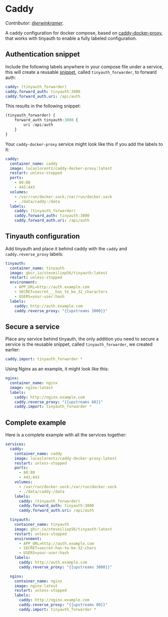 # Caddy

_Contributor: [@erwinkramer](https://github.com/erwinkramer)_.

A caddy configuration for docker compose, based on [caddy-docker-proxy](https://github.com/lucaslorentz/caddy-docker-proxy), that works with tinyauth to enable a fully labeled configuration.

## Authentication snippet

Include the following labels anywhere in your compose file under a service, this will create a reusable [snippet](https://caddyserver.com/docs/caddyfile/concepts#snippets), called `tinyauth_forwarder`, to forward auth:

```yaml
caddy: (tinyauth_forwarder)
caddy.forward_auth: tinyauth:3000
caddy.forward_auth.uri: /api/auth
```

This results in the following snippet:

```typescript
(tinyauth_forwarder) {
	forward_auth tinyauth:3000 {
		uri /api/auth
	}
}
```

Your `caddy-docker-proxy` service might look like this if you add the labels to it:

```yaml
caddy:
  container_name: caddy
  image: lucaslorentz/caddy-docker-proxy:latest
  restart: unless-stopped
  ports:
    - 80:80
    - 443:443
  volumes:
    - /var/run/docker.sock:/var/run/docker.sock
    - ./data/caddy:/data
  labels:
    caddy: (tinyauth_forwarder)
    caddy.forward_auth: tinyauth:3000
    caddy.forward_auth.uri: /api/auth
```

## Tinyauth configuration

Add tinyauth and place it behind caddy with the `caddy` and `caddy.reverse_proxy` labels:

```yaml
tinyauth:
  container_name: tinyauth
  image: ghcr.io/steveiliop56/tinyauth:latest
  restart: unless-stopped
  environment:
    - APP_URL=http://auth.example.com
    - SECRET=secret___has_to_be_32_characters
    - USERS=your-user:hash
  labels:
    caddy: http://auth.example.com
    caddy.reverse_proxy: "{{upstreams 3000}}"
```

## Secure a service

Place any service behind tinyauth, the only addition you need to secure a service is the reusable snippet, called `tinyauth_forwarder`, we created earlier:

```yaml
caddy.import: tinyauth_forwarder *
```

Using Nginx as an example, it might look like this:

```yaml
nginx:
  container_name: nginx
  image: nginx:latest
  labels:
    caddy: http://nginx.example.com
    caddy.reverse_proxy: "{{upstreams 80}}"
    caddy.import: tinyauth_forwarder *
```

## Complete example

Here is a complete example with all the services together:

```yaml
services:
  caddy:
    container_name: caddy
    image: lucaslorentz/caddy-docker-proxy:latest
    restart: unless-stopped
    ports:
      - 80:80
      - 443:443
    volumes:
      - /var/run/docker.sock:/var/run/docker.sock
      - ./data/caddy:/data
    labels:
      caddy: (tinyauth_forwarder)
      caddy.forward_auth: tinyauth:3000
      caddy.forward_auth.uri: /api/auth

  tinyauth:
    container_name: tinyauth
    image: ghcr.io/steveiliop56/tinyauth:latest
    restart: unless-stopped
    environment:
      - APP_URL=http://auth.example.com
      - SECRET=secret-has-to-be-32-chars
      - USERS=your-user:hash
    labels:
      caddy: http://auth.example.com
      caddy.reverse_proxy: "{{upstreams 3000}}"

  nginx:
    container_name: nginx
    image: nginx:latest
    restart: unless-stopped
    labels:
      caddy: http://nginx.example.com
      caddy.reverse_proxy: "{{upstreams 80}}"
      caddy.import: tinyauth_forwarder *
```
